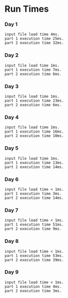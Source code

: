 # Run Times

### Day 1

```
input file load time 4ms.
part 1 execution time 25ms.
part 2 execution time 32ms.
```

### Day 2

```
input file load time 1ms.
part 1 execution time 7ms.
part 2 execution time 6ms.
```

### Day 3

```
input file load time 1ms.
part 1 execution time 23ms.
part 2 execution time 6ms.
```

### Day 4

```
input file load time 1ms.
part 1 execution time 16ms.
part 2 execution time 10ms.
```

### Day 5

```
input file load time 1ms.
part 1 execution time 13ms.
part 2 execution time 14ms.
```

### Day 6

```
input file load time < 1ms.
part 1 execution time 3ms.
part 2 execution time 14ms.
```

### Day 7

```
input file load time < 1ms.
part 1 execution time 51ms.
part 2 execution time 9ms.
```

### Day 8

```
input file load time < 1ms.
part 1 execution time 53ms.
part 2 execution time 39ms.
```

### Day 9

```
input file load time < 1ms.
part 1 execution time 4ms.
part 2 execution time 3ms.
```

